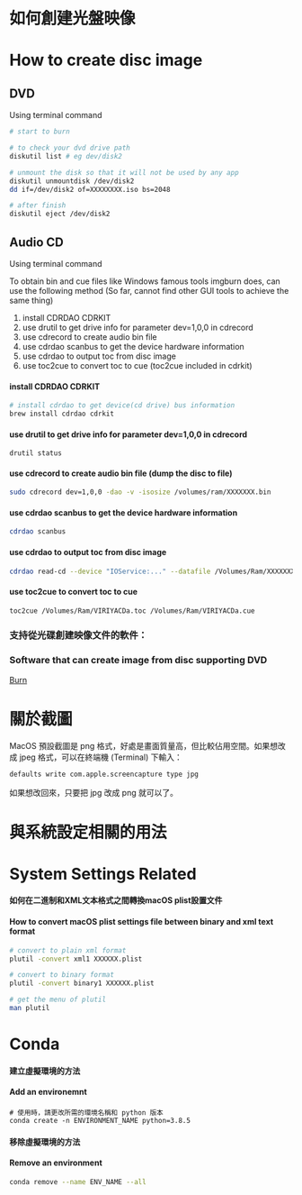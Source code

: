 # 如何創建光盤映像
# How to create disc image
## DVD
Using terminal command
```bash
# start to burn

# to check your dvd drive path
diskutil list # eg dev/disk2

# unmount the disk so that it will not be used by any app
diskutil unmountdisk /dev/disk2
dd if=/dev/disk2 of=XXXXXXXX.iso bs=2048

# after finish
diskutil eject /dev/disk2
```

## Audio CD
Using terminal command

To obtain bin and cue files like Windows famous tools imgburn does, can use the following method (So far, cannot find other GUI tools to achieve the same thing)
1. install CDRDAO  CDRKIT
2. use drutil to get drive info for parameter dev=1,0,0 in cdrecord
3. use cdrecord to create audio bin file
4. use cdrdao scanbus to get the device hardware information
5. use cdrdao to output toc from disc image
6. use toc2cue to convert toc to cue (toc2cue included in cdrkit)

#### install CDRDAO  CDRKIT
```bash
# install cdrdao to get device(cd drive) bus information
brew install cdrdao cdrkit
```

#### use drutil to get drive info for parameter dev=1,0,0 in cdrecord
```
drutil status
```
#### use cdrecord to create audio bin file (dump the disc to file)
```bash
sudo cdrecord dev=1,0,0 -dao -v -isosize /volumes/ram/XXXXXXX.bin
```
#### use cdrdao scanbus to get the device hardware information
```bash
cdrdao scanbus
```
#### use cdrdao to output toc from disc image
```bash
cdrdao read-cd --device "IOService:..." --datafile /Volumes/Ram/XXXXXXX.bin /Volumes/Ram/XXXXXXX.toc
```
#### use toc2cue to convert toc to cue 
```bash
toc2cue /Volumes/Ram/VIRIYACDa.toc /Volumes/Ram/VIRIYACDa.cue
```

### 支持從光碟創建映像文件的軟件：
### Software that can create image from disc supporting DVD
[Burn](https://burn-osx.sourceforge.io/Pages/English/home.html)

# 關於截圖
MacOS 預設截圖是 png 格式，好處是畫面質量高，但比較佔用空間。如果想改成 jpeg 格式，可以在終端機 (Terminal) 下輸入：

```bash
defaults write com.apple.screencapture type jpg
```
如果想改回來，只要把 jpg 改成 png 就可以了。

# 與系統設定相關的用法
# System Settings Related
#### 如何在二進制和XML文本格式之間轉換macOS plist設置文件
#### How to convert macOS plist settings file between binary and xml text format
```bash
# convert to plain xml format
plutil -convert xml1 XXXXXX.plist

# convert to binary format
plutil -convert binary1 XXXXXX.plist

# get the menu of plutil
man plutil
```

# Conda
#### 建立虛擬環境的方法
#### Add an environemnt
```
# 使用時，請更改所需的環境名稱和 python 版本
conda create -n ENVIRONMENT_NAME python=3.8.5
```

#### 移除虛擬環境的方法
#### Remove an environment
```bash
conda remove --name ENV_NAME --all
```